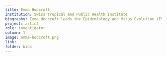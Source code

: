 ```yaml
---
title: Emma Hodcroft
institution: Swiss Tropical and Public Health Institute
biography: Emma Hodcroft leads the Epidemiology and Virus Evolution (EVE) group at Swiss Tropical and Public Health Institute, and is an assistant professor at the University of Basel. She specialises in the evolution and phylogenetics of human viral pathogens, and has made key contributions on HIV, SARS-CoV-2, and Enteroviruses. She has co-founded and co-developed widely used tools for tracking, analyzing, and sharing viral genomes.
project: artic2
role: investigator
column: 1
image: emma-hodcroft.png
link: 
folder: bios
---
```

